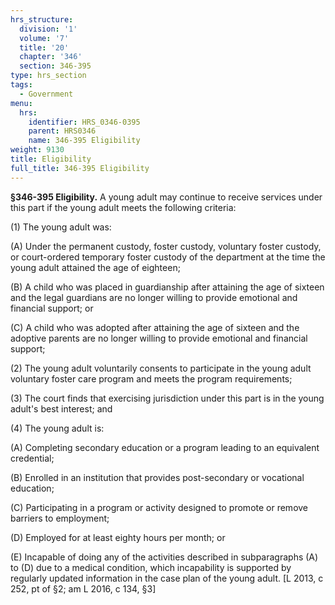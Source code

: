 ```yaml
---
hrs_structure:
  division: '1'
  volume: '7'
  title: '20'
  chapter: '346'
  section: 346-395
type: hrs_section
tags:
  - Government
menu:
  hrs:
    identifier: HRS_0346-0395
    parent: HRS0346
    name: 346-395 Eligibility
weight: 9130
title: Eligibility
full_title: 346-395 Eligibility
---
```

**§346-395 Eligibility.** A young adult may continue to receive services under this part if the young adult meets the following criteria:

(1) The young adult was:

(A) Under the permanent custody, foster custody, voluntary foster custody, or court-ordered temporary foster custody of the department at the time the young adult attained the age of eighteen;

(B) A child who was placed in guardianship after attaining the age of sixteen and the legal guardians are no longer willing to provide emotional and financial support; or

(C) A child who was adopted after attaining the age of sixteen and the adoptive parents are no longer willing to provide emotional and financial support;

(2) The young adult voluntarily consents to participate in the young adult voluntary foster care program and meets the program requirements;

(3) The court finds that exercising jurisdiction under this part is in the young adult's best interest; and

(4) The young adult is:

(A) Completing secondary education or a program leading to an equivalent credential;

(B) Enrolled in an institution that provides post-secondary or vocational education;

(C) Participating in a program or activity designed to promote or remove barriers to employment;

(D) Employed for at least eighty hours per month; or

(E) Incapable of doing any of the activities described in subparagraphs (A) to (D) due to a medical condition, which incapability is supported by regularly updated information in the case plan of the young adult. [L 2013, c 252, pt of §2; am L 2016, c 134, §3]